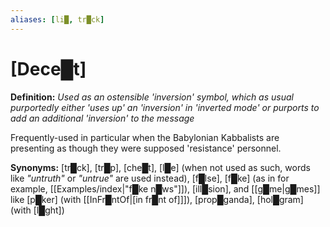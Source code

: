 ```yaml
---
aliases: [li█, tr█ck]
---
```

# **[Dece█t]**

**Definition:** *Used as an ostensible 'inversion' symbol, which as usual purportedly either 'uses up' an 'inversion' in 'inverted mode' or purports to add an additional 'inversion' to the message*

Frequently-used in particular when the Babylonian Kabbalists are presenting as though they were supposed 'resistance' personnel.

**Synonyms:** [tr█ck], [tr█p], [che█t], [l█e] (when not used as such, words like *"untruth"* or *"untrue"* are used instead), [f█lse], [f█ke] (as in for example, [[Examples/index|"f█ke n█ws"]]), [ill█sion], and [[g█me|g█mes]] like [p█ker] (with [[InFr█ntOf|\[in fr█nt of]]\]), [prop█ganda], [hol█gram] (with [l█ght])
